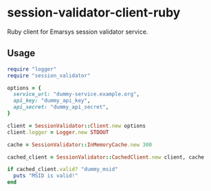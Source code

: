 # session-validator-client-ruby

Ruby client for Emarsys session validator service.

## Usage

```ruby
require "logger"
require "session_validator"

options = {
  service_url: "dummy-service.example.org",
  api_key: "dummy_api_key",
  api_secret: "dummy_api_secret",
}

client = SessionValidator::Client.new options
client.logger = Logger.new STDOUT

cache = SessionValidator::InMemoryCache.new 300

cached_client = SessionValidator::CachedClient.new client, cache

if cached_client.valid? "dummy_msid"
  puts "MSID is valid!"
end
```
